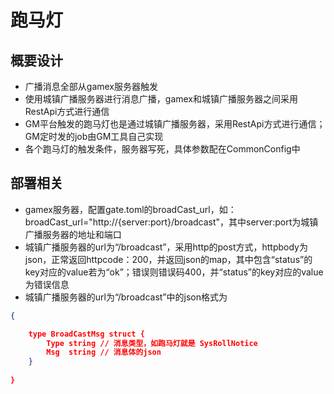 # 跑马灯

## 概要设计

- 广播消息全部从gamex服务器触发
- 使用城镇广播服务器进行消息广播，gamex和城镇广播服务器之间采用RestApi方式进行通信
- GM平台触发的跑马灯也是通过城镇广播服务器，采用RestApi方式进行通信；GM定时发的job由GM工具自己实现
- 各个跑马灯的触发条件，服务器写死，具体参数配在CommonConfig中

## 部署相关
- gamex服务器，配置gate.toml的broadCast_url，如：broadCast_url="http://{server:port}/broadcast"，其中server:port为城镇广播服务器的地址和端口
- 城镇广播服务器的url为“/broadcast”，采用http的post方式，httpbody为json，正常返回httpcode：200，并返回json的map，其中包含“status”的key对应的value若为“ok”；错误则错误码400，并“status”的key对应的value为错误信息
- 城镇广播服务器的url为“/broadcast”中的json格式为

```json
{

	type BroadCastMsg struct {
		Type string // 消息类型，如跑马灯就是 SysRollNotice 
		Msg  string // 消息体的json
	}
	
}
```


